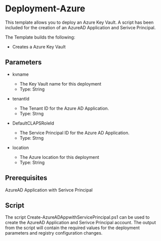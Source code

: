# Deployment-Azure </br>
This template allows you to deploy an Azure Key Vault. A script has been included for the creation of an AzureAD Application and Serivce Principal.

The Template builds the following:
 * Creates a Azure Key Vault
 
## Parameters </br>
- kvname 
  - The Key Vault name for this deployment
  - Type: String

- tenantId  
  - The Tenant ID for the Azure AD Application.
  - Type: Strng

- DefaultCLAPSRoleId  
  - The Service Principal ID for the Azure AD Application.
  - Type: Strng
  
- location 
  - The Azure location for this deployment
  - Type: String

## Prerequisites </br>
AzureAD Application with Serivce Principal

## Script </br>
The script Create-AzureADAppwithServicePrincipal.ps1 can be used to create the AzureAD Application and Serivce Principal account. The output from the script will contain the required values for the deployment parameters and registry configuration changes.
